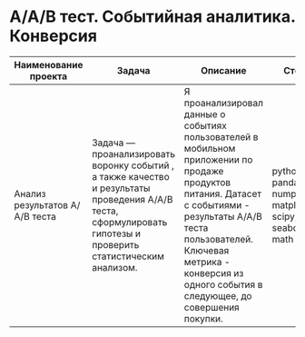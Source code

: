 # А/А/В тест. Событийная аналитика. Конверсия

| Наименование проекта  | Задача         | Описание                                                     | Стек                              |
| --------------------- |--------------- | ------------------------------------------------------------ | --------------------------------- |
| Анализ результатов А/А/В теста | Задача — проанализировать воронку событий , а также качество и результаты проведения А/А/В теста, сформулировать гипотезы и проверить статистическим анализом. | Я проанализировал данные о событиях пользователей в мобильном приложении по продаже продуктов питания. Датасет с событиями - результаты А/А/В теста пользователей. Ключевая метрика - конверсия из одного события в следующее, до совершения покупки.| python, pandas, numpy, matplotlib, scipy, seaborn, math |
